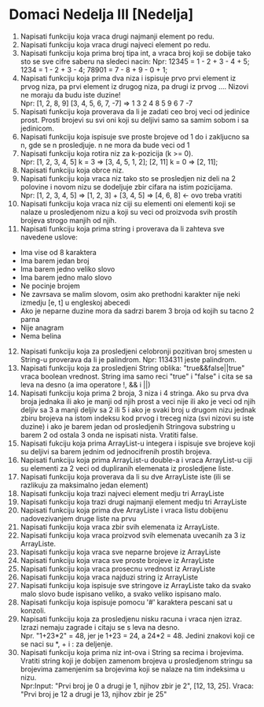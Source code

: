 # Domaci Nedelja III [Nedelja]

1. Napisati funkciju koja vraca drugi najmanji element po redu.
2. Napisati funkciju koja vraca drugi najveci element po redu.
3. Napisati funkciju koja prima broj tipa int, a vraca broj koji se dobije tako sto se sve cifre saberu na sledeci nacin:
Npr: 12345 = 1 - 2 + 3 - 4 + 5; 1234 = 1 - 2 + 3 - 4; 78901 = 7 - 8 + 9 - 0 + 1;
4. Napisati funkciju koja prima dva niza i ispisuje prvo prvi element iz prvog niza, pa prvi element iz drugog niza, pa drugi iz prvog .... Nizovi ne moraju da budu iste duzine!<br>Npr: [1, 2, 8, 9] [3, 4, 5, 6, 7, -7] => 1 3 2 4 8 5 9 6 7 -7
5. Napisati funkciju koja proverava da li je zadati ceo broj veci od jedinice prost. Prosti brojevi su svi oni koji su deljivi samo sa samim sobom i sa jedinicom.
6. Napisati funkciju koja ispisuje sve proste brojeve od 1 do i zakljucno sa n, gde se n prosledjuje. n ne mora da bude veci od 1
7. Napisati funkciju koja rotira niz za k-pozicija (k >= 0).<br>
Npr: [1, 2, 3, 4, 5] k = 3 => [3, 4, 5, 1, 2]; [2, 11] k = 0 => [2, 11];
8. Napisati funkciju koja obrce niz.
9. Napisati funkciju koja vraca niz tako sto se prosledjen niz deli na 2 polovine i novom nizu se dodeljuje zbir cifara na istim pozicijama.<br>
Npr: [1, 2, 3, 4, 5] => [1, 2, 3] + [3, 4, 5] => [4, 6, 8] <- ovo treba vratiti
10. Napisati funkciju koja vraca niz ciji su elementi oni elementi koji se nalaze u prosledjenom nizu a koji su veci od proizvoda svih prostih brojeva strogo manjih od njih.
11. Napisati funkciju koja prima string i proverava da li zahteva sve navedene uslove:
- Ima vise od 8 karaktera
- Ima barem jedan broj
- Ima barem jedno veliko slovo
- Ima barem jedno malo slovo
- Ne pocinje brojem
- Ne zavrsava se malim slovom, osim ako prethodni karakter nije neki izmedju [e, t] u engleskoj abecedi
- Ako je neparne duzine mora da sadrzi barem 3 broja od kojih su tacno 2 parna
- Nije anagram
- Nema belina
12. Napisati funkciju koja za prosledjeni celobronji pozitivan broj smesten u String-u proverava da li je palindrom. Npr: 1134311 jeste palindrom.
13. Napisati funkciju koja za prosledjeni String oblika: "true&&false||true" vraca boolean vrednost. String ima samo reci "true" i "false" i cita se sa leva na desno (a ima operatore !, && i ||)
14. Napisati funkciju koja prima 2 broja, 3 niza i 4 stringa. Ako su prva dva broja jednaka ili ako je manji od njih prost a veci nije ili ako je veci od njih deljiv sa 3 a manji deljiv sa 2 ili 5 i ako je svaki broj u drugom nizu jednak zbiru brojeva na istom indeksu kod prvog i treceg niza (svi nizovi su iste duzine) i ako je barem jedan od prosledjenih Stringova substring u barem 2 od ostala 3 onda ne ispisati nista. Vratiti false.
15. Napisati fukciju koja prima ArrayList-u integera i ispisuje sve brojeve koji su deljivi sa barem jednim od jednocifrenih prostih brojeva.
16. Napisati funkciju koja prima ArrayList-u double-a i vraca ArrayList-u ciji su elementi za 2 veci od dupliranih elemenata iz prosledjene liste.
17. Napisati funkciju koja proverava da li su dve ArrayListe iste (ili se razlikuju za maksimalno jedan element)
18. Napisati funkciju koja trazi najveci element medju tri ArrayListe
19. Napisati funkciju koja trazi drugi najmanji element medju tri ArrayListe
20. Napisati funkciju koja prima dve ArrayListe i vraca listu dobijenu nadovezivanjem druge liste na prvu
21. Napisati funkciju koja vraca zbir svih elemenata iz ArrayListe.
22. Napisati funkciju koja vraca proizvod svih elemenata uvecanih za 3 iz ArrayListe.
23. Napisati funkciju koja vraca sve neparne brojeve iz ArrayListe
24. Napisati funkciju koja vraca sve proste brojeve iz ArrayListe 
25. Napisati funkciju koja vraca prosecnu vrednost iz ArrayListe
26. Napisati funkciju koja vraca najduzi string iz ArrayListe
27. Napisati funkciju koja ispisuje sve stringove iz ArrayListe tako da svako malo slovo bude ispisano veliko, a svako veliko ispisano malo.
28. Napisati funkciju koja ispisuje pomocu '#' karaktera pescani sat u konzoli.
29. Napisati funkciju koja za prosledjenu nisku racuna i vraca njen izraz. Izrazi nemaju zagrade i citaju se s leva na desno.<br>
Npr. "1+23\*2" = 48,  jer je 1+23 = 24, a 24\*2 = 48. Jedini znakovi koji ce se naci su \*, + i : za deljenje.
30. Napisati funkciju koja prima niz int-ova i String sa recima i brojevima. Vratiti string koji je dobijen zamenom brojeva u prosledjenom stringu sa brojevima zamenjenim sa brojevima koji se nalaze na tim indeksima u nizu.<br>
Npr:Input: "Prvi broj je 0 a drugi je 1, njihov zbir je 2", [12, 13, 25]. Vraca: "Prvi broj je 12 a drugi je 13, njihov zbir je 25"
